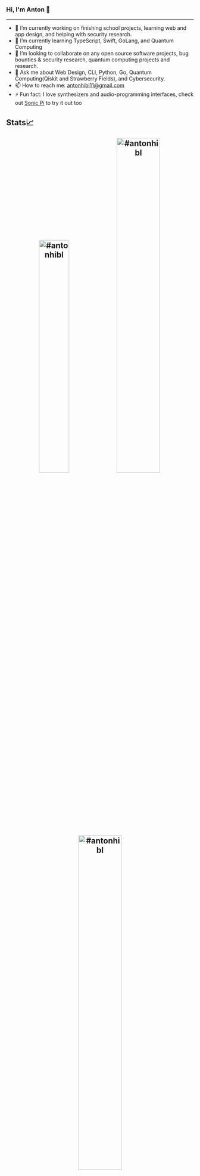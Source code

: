 ### Hi, I'm Anton 👋

-----

- 🔭 I’m currently working on finishing school projects, learning web and app design, and helping with security research.
- 🌱 I’m currently learning TypeScript, Swift, GoLang, and Quantum Computing
- 👯 I’m looking to collaborate on any open source software projects, bug bounties & security research, quantum computing projects and research.
- 💬 Ask me about Web Design, CLI, Python, Go, Quantum Computing(Qiskit and Strawberry Fields), and Cybersecurity.
- 📫 How to reach me: antonhibl11@gmail.com
- ⚡ Fun fact: I love synthesizers and audio-programming interfaces,  check out [Sonic Pi](https://github.com/sonic-pi-net/sonic-pi) to try it out too

## Stats📈 <p align="center"> <img width="40%" src="https://github-readme-stats.vercel.app/api/top-langs?=#antonhibl&show_icons=true&theme=dracula&title_color=ff8000&text_color=ffffff&bg_color=6a6a6a&locale=en&layout=compact&hide_border=true" alt="#antonhibl" />  <img width="48%" src="https://github-readme-stats.vercel.app/api?username=#antonhibl&show_icons=true&theme=dracula&title_color=ff8000&text_color=ffffff&bg_color=6a6a6a&locale=en&hide_border=true" alt="#antonhibl" /> <img width="48%" src="https://github-readme-streak-stats.herokuapp.com/?user=#antonhibl&theme=highcontrast&hide_border=true" alt="#antonhibl" /> </p>

